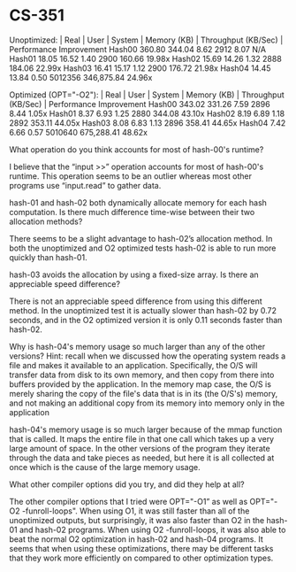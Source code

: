 # CS-351

Unoptimized: |  Real  |  User  |  System  |  Memory (KB)  |  Throughput (KB/Sec)  |  Performance Improvement
Hash00         360.80   344.04     8.62        2912                 8.07                      N/A
Hash01         18.05    16.52      1.40        2900                160.66                    19.98x
Hash02         15.69    14.26      1.32        2888                184.06                    22.99x
Hash03         16.41    15.17      1.12        2900                176.72                    21.98x
Hash04         14.45    13.84      0.50       5012356            346,875.84                  24.96x




Optimized (OPT="-O2"): |  Real  |  User  |  System  |  Memory (KB)  |  Throughput (KB/Sec)  |  Performance Improvement
Hash00                   343.02  331.26      7.59         2896                8.44                     1.05x
Hash01                    8.37    6.93       1.25         2880               344.08                    43.10x
Hash02                    8.19    6.89       1.18         2892               353.11                    44.05x
Hash03                    8.08    6.83       1.13         2896               358.41                    44.65x
Hash04                    7.42    6.66       0.57        5010640             675,288.41                48.62x





What operation do you think accounts for most of hash-00's runtime?

I believe that the “input >>” operation accounts for most of hash-00's runtime. This operation seems to be an outlier whereas most other programs use “input.read” to gather data.




hash-01 and hash-02 both dynamically allocate memory for each hash computation. Is there much difference time-wise between their two allocation methods?

There seems to be a slight advantage to hash-02’s allocation method. In both the unoptimized and O2 optimized tests hash-02 is able to run more quickly than hash-01.




hash-03 avoids the allocation by using a fixed-size array.  Is there an appreciable speed difference?

There is not an appreciable speed difference from using this different method. In the unoptimized test it is actually slower than hash-02 by 0.72 seconds, and in the O2 optimized version it is only 0.11 seconds faster than hash-02.




Why is hash-04's memory usage so much larger than any of the other versions?  Hint: recall when we discussed how the operating system reads a file and makes it available to an application.  Specifically, the O/S will transfer data from disk to its own memory, and then copy from there into buffers provided by the application.  In the memory map case, the O/S is merely sharing the copy of the file's data that is in its (the O/S's) memory, and not making an additional copy from its memory into memory only in the application

hash-04's memory usage is so much larger because of the mmap function that is called. It maps the entire file in that one call which takes up a very large amount of space. In the other versions of the program they iterate through the data and take pieces as needed, but here it is all collected at once which is the cause of the large memory usage. 




What other compiler options did you try, and did they help at all?

The other compiler options that I tried were OPT="-O1” as well as OPT="-O2 -funroll-loops". When using O1, it was still faster than all of the unoptimized outputs, but surprisingly, it was also faster than O2 in the hash-01 and hash-02 programs. When using O2 -funroll-loops, it was also able to beat the normal O2 optimization in hash-02 and hash-04 programs. It seems that when using these optimizations, there may be different tasks that they work more efficiently on compared to other optimization types. 

